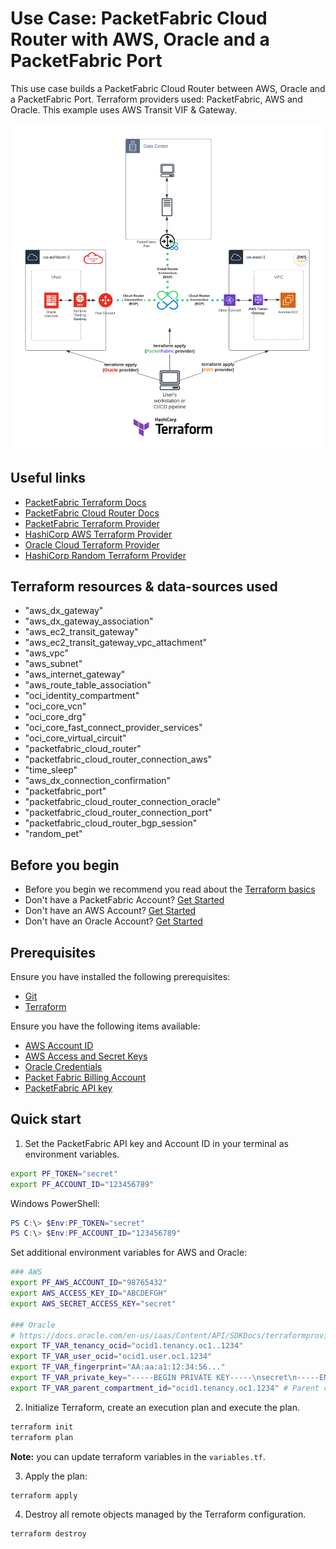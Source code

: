 # Use Case: PacketFabric Cloud Router with AWS, Oracle and a PacketFabric Port

This use case builds a PacketFabric Cloud Router between AWS, Oracle and a PacketFabric Port.
Terraform providers used: PacketFabric, AWS and Oracle. This example uses AWS Transit VIF & Gateway.

![Deployment Diagram](./images/diagram_cloud_router_aws_oracle_port.png)

## Useful links

- [PacketFabric Terraform Docs](https://docs.packetfabric.com/api/terraform/)
- [PacketFabric Cloud Router Docs](https://docs.packetfabric.com/cr/)
- [PacketFabric Terraform Provider](https://registry.terraform.io/providers/PacketFabric/packetfabric)
- [HashiCorp AWS Terraform Provider](https://registry.terraform.io/providers/hashicorp/aws)
- [Oracle Cloud Terraform Provider](https://registry.terraform.io/providers/oracle/oci/latest)
- [HashiCorp Random Terraform Provider](https://registry.terraform.io/providers/hashicorp/random)

## Terraform resources & data-sources used

- "aws_dx_gateway"
- "aws_dx_gateway_association"
- "aws_ec2_transit_gateway"
- "aws_ec2_transit_gateway_vpc_attachment"
- "aws_vpc"
- "aws_subnet"
- "aws_internet_gateway"
- "aws_route_table_association"
- "oci_identity_compartment"
- "oci_core_vcn"
- "oci_core_drg"
- "oci_core_fast_connect_provider_services"
- "oci_core_virtual_circuit"
- "packetfabric_cloud_router"
- "packetfabric_cloud_router_connection_aws"
- "time_sleep"
- "aws_dx_connection_confirmation"
- "packetfabric_port"
- "packetfabric_cloud_router_connection_oracle"
- "packetfabric_cloud_router_connection_port"
- "packetfabric_cloud_router_bgp_session"
- "random_pet"

## Before you begin

- Before you begin we recommend you read about the [Terraform basics](https://www.terraform.io/intro)
- Don't have a PacketFabric Account? [Get Started](https://docs.packetfabric.com/intro/)
- Don't have an AWS Account? [Get Started](https://aws.amazon.com/free/)
- Don't have an Oracle Account? [Get Started](https://www.oracle.com/cloud/free/)

## Prerequisites

Ensure you have installed the following prerequisites:

- [Git](https://git-scm.com/downloads)
- [Terraform](https://learn.hashicorp.com/tutorials/terraform/install-cli)

Ensure you have the following items available:

- [AWS Account ID](https://docs.aws.amazon.com/IAM/latest/UserGuide/console_account-alias.html)
- [AWS Access and Secret Keys](https://docs.aws.amazon.com/general/latest/gr/aws-security-credentials.html)
- [Oracle Credentials](https://docs.oracle.com/en-us/iaas/Content/API/SDKDocs/terraformproviderconfiguration.htm)
- [Packet Fabric Billing Account](https://docs.packetfabric.com/api/examples/account_uuid/)
- [PacketFabric API key](https://docs.packetfabric.com/admin/my_account/keys/)

## Quick start

1. Set the PacketFabric API key and Account ID in your terminal as environment variables.

```sh
export PF_TOKEN="secret"
export PF_ACCOUNT_ID="123456789"
```

Windows PowerShell:
```powershell
PS C:\> $Env:PF_TOKEN="secret"
PS C:\> $Env:PF_ACCOUNT_ID="123456789"
```

Set additional environment variables for AWS and Oracle:

```sh
### AWS
export PF_AWS_ACCOUNT_ID="98765432"
export AWS_ACCESS_KEY_ID="ABCDEFGH"
export AWS_SECRET_ACCESS_KEY="secret"

### Oracle
# https://docs.oracle.com/en-us/iaas/Content/API/SDKDocs/terraformproviderconfiguration.htm
export TF_VAR_tenancy_ocid="ocid1.tenancy.oc1..1234"
export TF_VAR_user_ocid="ocid1.user.oc1.1234"
export TF_VAR_fingerprint="AA:aa:a1:12:34:56..."
export TF_VAR_private_key="-----BEGIN PRIVATE KEY-----\nsecret\n-----END PRIVATE KEY-----"
export TF_VAR_parent_compartment_id="ocid1.tenancy.oc1.1234" # Parent comportment
```

2. Initialize Terraform, create an execution plan and execute the plan.

```sh
terraform init
terraform plan
```

**Note:** you can update terraform variables in the ``variables.tf``.

3. Apply the plan:

```sh
terraform apply
```

4. Destroy all remote objects managed by the Terraform configuration.

```sh
terraform destroy
```
